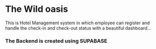 # The Wild oasis

This is Hotel Management system in which employee can register and handle the check-in and check-out status with a beautiful dashboard...

### The Backend is created using SUPABASE
